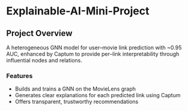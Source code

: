# Explainable-AI-Mini-Project

## Project Overview
A heterogeneous GNN model for user–movie link prediction with ~0.95 AUC, enhanced by Captum to provide per–link interpretability through influential nodes and relations.

### Features
- Builds and trains a GNN on the MovieLens graph  
- Generates clear explanations for each predicted link using Captum  
- Offers transparent, trustworthy recommendations
